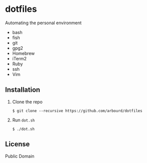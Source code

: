 # dotfiles

Automating the personal environment

* bash
* fish
* git
* gpg2
* Homebrew
* iTerm2
* Ruby
* ssh
* Vim

## Installation

  1. Clone the repo

      ```console
      $ git clone --recursive https://github.com/arbourd/dotfiles
      ```

  1. Run `dot.sh`

      ```console
      $ ./dot.sh
      ```

## License

Public Domain
